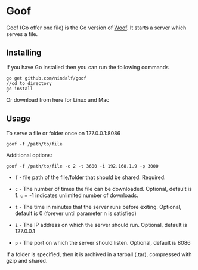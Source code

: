 Goof
========

Goof (Go offer one file) is the Go version of [Woof](https://bitbucket.org/edu/woof/src/). It starts a server which serves a file.

Installing
---

If you have Go installed then you can run the following commands

```
go get github.com/nindalf/goof
//cd to directory
go install 
```

Or download from here for Linux and Mac

Usage
---

To serve a file or folder once on 127.0.0.1:8086

`goof -f /path/to/file`

Additional options:

`goof -f /path/to/file -c 2 -t 3600 -i 192.168.1.9 -p 3000`

* `f` - file path of the file/folder that should be shared. Required.

* `c` - The number of times the file can be downloaded. Optional, default is 1. `c` = -1 indicates unlimited number of downloads.

* `t` - The time in minutes that the server runs before exiting. Optional, default is 0 (forever until parameter n is satisfied)

* `i` - The IP address on which the server should run. Optional, default is 127.0.0.1

* `p` - The port on which the server should listen. Optional, default is 8086

If a folder is specified, then it is archived in a tarball (.tar), compressed with gzip and shared.